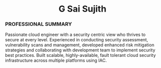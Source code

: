 <h1 align="center">G Sai Sujith</h1>

<h3 align="center">  </h3>
<h3 align="left">PROFESSIONAL SUMMARY</h3>
<p align="left"> 

Passionate cloud engineer with a security centric view who thrives to secure at every level. Experienced in 
conducting security assessment, vulnerability scans and management, developed enhanced risk mitigation 
strategies and collaborating with development team to implement security best practices. Built scalable, 
highly-available, fault tolerant cloud security infrastructure across multiple platforms using IAC.

</p>